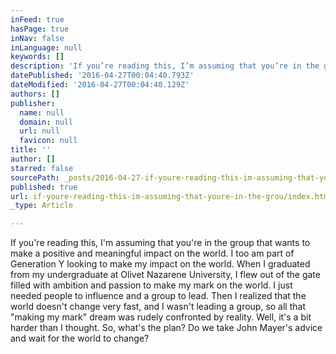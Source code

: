 ```yaml
---
inFeed: true
hasPage: true
inNav: false
inLanguage: null
keywords: []
description: 'If you’re reading this, I’m assuming that you’re in the group that wants to make a positive and meaningful impact on the world. I too am part of Generation Y looking to make my impact on the world. When I graduated from my undergraduate at Olivet Nazarene University, I flew out of the gate filled with ambition and passion to make my mark on the world. I just needed people to influence and a group to lead. Then I realized that the world doesn’t change very fast, and I wasn’t leading a group, so all that “making my mark” dream was rudely confronted by reality. Well, it’s a bit harder than I thought. So, what’s the plan? Do we take John Mayer’s advice and wait for the world to change? '
datePublished: '2016-04-27T00:04:40.793Z'
dateModified: '2016-04-27T00:04:40.129Z'
authors: []
publisher:
  name: null
  domain: null
  url: null
  favicon: null
title: ''
author: []
starred: false
sourcePath: _posts/2016-04-27-if-youre-reading-this-im-assuming-that-youre-in-the-grou.md
published: true
url: if-youre-reading-this-im-assuming-that-youre-in-the-grou/index.html
_type: Article

---
```

If you're reading this, I'm assuming that you're in the group that wants to make a positive and meaningful impact on the world. I too am part of Generation Y looking to make my impact on the world. When I graduated from my undergraduate at Olivet Nazarene University, I flew out of the gate filled with ambition and passion to make my mark on the world. I just needed people to influence and a group to lead. Then I realized that the world doesn't change very fast, and I wasn't leading a group, so all that "making my mark" dream was rudely confronted by reality. Well, it's a bit harder than I thought. So, what's the plan? Do we take John Mayer's advice and wait for the world to change?